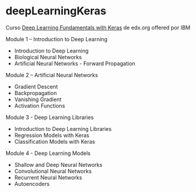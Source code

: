# deepLearningKeras
Curso [Deep Learning Fundamentals with Keras](https://www.edx.org/es/course/deep-learning-fundamentals-with-keras) de edx.org offered por IBM

Module 1 – Introduction to Deep Learning

- Introduction to Deep Learning
- Biological Neural Networks
- Artificial Neural Networks - Forward Propagation 

Module 2 – Artificial Neural Networks

- Gradient Descent
- Backpropagation
- Vanishing Gradient
- Activation Functions 

Module 3 - Deep Learning Libraries

- Introduction to Deep Learning Libraries
- Regression Models with Keras
- Classification Models with Keras 

Module 4 - Deep Learning Models

- Shallow and Deep Neural Networks
- Convolutional Neural Networks
- Recurrent Neural Networks
- Autoencoders
